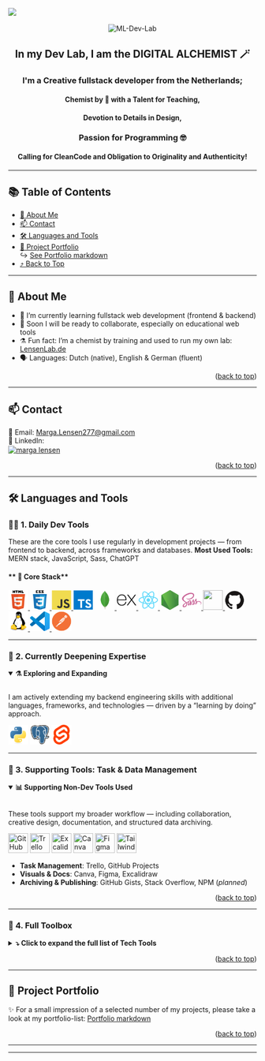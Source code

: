<a name="readme-top"></a>

![](https://komarev.com/ghpvc/?username=marga-lensen&color=fbbf24)

<p align="center">
  <img src="https://github.com/user-attachments/assets/bd6e8422-c778-4577-8455-6cb770b4583b" alt="ML-Dev-Lab" width="300"/>
</p>

<h2 align="center">In my Dev Lab, I am the DIGITAL ALCHEMIST 🪄</h2>
<h3 align="center">I'm a Creative fullstack developer from the Netherlands;</h3>
<h4 align="center">Chemist by 💜 with a Talent for Teaching,</h4>
<h4 align="center">Devotion to Details in Design,</h4>
<h3 align="center">Passion for Programming 🤓</h3>
<h4 align="center">Calling for CleanCode and Obligation to Originality and Authenticity!</h4>

---

## 📚 Table of Contents

- [🌟 About Me](#about-me)
- [📫 Contact](#contact)
- [🛠️ Languages and Tools](#languages-and-tools)
- [📂 Project Portfolio](#portfolio)  
  ↪ [See Portfolio markdown](./portfolio.md)
- [⤴️ Back to Top](#readme-top)

---

<a name="about-me"></a>
## 🌟 About Me

- 🌱 I’m currently learning fullstack web development (frontend & backend)
- 👯 Soon I will be ready to collaborate, especially on educational web tools
- ⚗️ Fun fact: I’m a chemist by training and used to run my own lab: [LensenLab.de](https://LensenLab.de)
- 🗣️ Languages: Dutch (native), English & German (fluent)

<p align="right">(<a href="#readme-top">back to top</a>)</p>

---

<a name="contact"></a>
## 📫 Contact

📧 Email: Marga.Lensen277@gmail.com  
💼 LinkedIn:  
<a href="https://linkedin.com/in/marga-lensen" target="_blank">
  <img align="center" src="https://raw.githubusercontent.com/rahuldkjain/github-profile-readme-generator/master/src/images/icons/Social/linked-in-alt.svg" alt="marga lensen" height="30" width="40" />
</a>

<p align="right">(<a href="#readme-top">back to top</a>)</p>

---

<a name="languages-and-tools"></a>
## 🛠️ Languages and Tools


### 👩‍💻 **1. Daily Dev Tools**

These are the core tools I use regularly in development projects — from frontend to backend, across frameworks and databases.
<strong>Most Used Tools:</strong> MERN stack, JavaScript, Sass, ChatGPT <br>

#### ** 🥣 Core Stack**

<p align="left">
  <a href="https://developer.mozilla.org/en-US/docs/Web/HTML" target="_blank">
    <img src="https://raw.githubusercontent.com/devicons/devicon/master/icons/html5/html5-original-wordmark.svg" alt="" title="HTML5" width="40" height="40"/>
  </a>
  <a href="https://developer.mozilla.org/en-US/docs/Web/CSS" target="_blank">
    <img src="https://raw.githubusercontent.com/devicons/devicon/master/icons/css3/css3-original-wordmark.svg" alt="" title="CSS3" width="40" height="40"/>
  </a>
  <a href="https://developer.mozilla.org/en-US/docs/Web/JavaScript" target="_blank">
    <img src="https://raw.githubusercontent.com/devicons/devicon/master/icons/javascript/javascript-original.svg" alt="" title="JavaScript" width="40" height="40"/>
  </a>
    <a href="https://www.typescriptlang.org/" target="_blank"><img src="https://raw.githubusercontent.com/devicons/devicon/master/icons/typescript/typescript-original.svg" alt="TypeScript" width="40" height="40"/></a> 
  <a href="https://www.mongodb.com/" target="_blank">
    <img src="https://raw.githubusercontent.com/devicons/devicon/master/icons/mongodb/mongodb-original.svg" alt="" title="MongoDB" width="40" height="40"/>
  </a>
  <a href="https://expressjs.com/" target="_blank">
    <img src="https://raw.githubusercontent.com/devicons/devicon/master/icons/express/express-original.svg" alt="" title="Express.js" width="40" height="40"/>
  </a>
  <a href="https://reactjs.org/" target="_blank">
    <img src="https://raw.githubusercontent.com/devicons/devicon/master/icons/react/react-original.svg" alt="" title="React" width="40" height="40"/>
  </a>
  <a href="https://nodejs.org/" target="_blank">
    <img src="https://raw.githubusercontent.com/devicons/devicon/master/icons/nodejs/nodejs-original.svg" alt="" title="Node.js" width="40" height="40"/>
  </a>
  <a href="https://sass-lang.com/" target="_blank">
    <img src="https://raw.githubusercontent.com/devicons/devicon/master/icons/sass/sass-original.svg" alt="" title="Sass (SCSS)" width="40" height="40"/>
  </a>
  <a href="https://git-scm.com/" target="_blank">
    <img src="https://www.vectorlogo.zone/logos/git-scm/git-scm-icon.svg" alt="" title="Git" width="40" height="40"/>
  </a>
  <a href="https://github.com/" target="_blank" rel="noreferrer">
    <img src="https://raw.githubusercontent.com/devicons/devicon/master/icons/github/github-original.svg" alt="" title="GitHub" width="40" height="40"/>
  </a>
  <a href="https://www.linux.org/" target="_blank">
    <img src="https://raw.githubusercontent.com/devicons/devicon/master/icons/linux/linux-original.svg" alt="" title="Linux" width="40" height="40"/>
  </a>
  <a href="https://code.visualstudio.com/" target="_blank" rel="noreferrer">
    <img src="https://raw.githubusercontent.com/devicons/devicon/master/icons/vscode/vscode-original.svg" alt="" title="Visual Studio Code" width="40" height="40"/>
  </a>
  <img src="https://raw.githubusercontent.com/devicons/devicon/master/icons/postman/postman-original.svg" alt="" title="Postman" width="40"/>
</p>


---

### 🧠  **2. Currently Deepening Expertise**

<details open>
<summary><strong>⚗️ Exploring and Expanding</strong></summary>
<br>
<p>I am actively extending my backend engineering skills with additional languages, frameworks, and technologies — driven by a “learning by doing” approach.</p>

<p align="left">
  <a href="https://www.python.org/" target="_blank"><img src="https://raw.githubusercontent.com/devicons/devicon/master/icons/python/python-original.svg" alt="Python" width="40" height="40"/></a>
  <a href="https://www.postgresql.org/" target="_blank"><img src="https://raw.githubusercontent.com/devicons/devicon/master/icons/postgresql/postgresql-original.svg" alt="PostgreSQL" width="40" height="40"/></a>
  <a href="https://svelte.dev/" target="_blank"><img src="https://raw.githubusercontent.com/devicons/devicon/master/icons/svelte/svelte-original.svg" alt="Svelte" width="40" height="40"/></a>
</p>

</details>


---

### 🔩 3. Supporting Tools: Task & Data Management

<details open>
<summary><strong>📊 Supporting Non-Dev Tools Used</strong></summary>
<br>

<p>These tools support my broader workflow — including collaboration, creative design, documentation, and structured data archiving.</p>

<div align="left">
<!-- GitHub Gists (uses GitHub icon as there's no separate Gist logo) -->
<a href="https://gist.github.com/" target="_blank">
  <img src="https://cdn.jsdelivr.net/gh/devicons/devicon/icons/github/github-original.svg" title="GitHub Gists" width="40" height="40"/></a>
<!-- Trello -->
<a href="https://trello.com/" target="_blank"><img src="https://cdn.worldvectorlogo.com/logos/trello.svg" title="Trello" width="40" height="40"/></a>
<!-- Excalidraw (unofficial but widely used) -->
  <a href="https://excalidraw.com/" target="_blank"><img src="https://excalidraw.com/favicon.ico" title="Excalidraw" width="40" height="40"/></a>
  <a href="https://www.canva.com/" target="_blank"><img src="https://www.vectorlogo.zone/logos/canva/canva-icon.svg" title="Canva" width="40" height="40"/></a>
  <a href="https://www.figma.com/" target="_blank"><img src="https://www.vectorlogo.zone/logos/figma/figma-icon.svg" title="Figma" width="40" height="40"/></a>
  <a href="https://tailwindcss.com/" target="_blank"><img src="https://www.vectorlogo.zone/logos/tailwindcss/tailwindcss-icon.svg" title="Tailwind CSS" width="40" height="40"/></a>

- **Task Management**: Trello, GitHub Projects
- **Visuals & Docs**: Canva, Figma, Excalidraw
- **Archiving & Publishing**: GitHub Gists, Stack Overflow, NPM (*planned*)
</div>
</details>

<p align="right">(<a href="#readme-top">back to top</a>)</p>

---
###  🧰 4. Full Toolbox
<details>
<summary><strong>⤵️ Click to expand the full list of Tech Tools</strong></summary>
<br>
  <p>Most used tools include: React, Node.js, Express, MongoDB (MERN stack), JavaScript, SCSS (Sass), ChatGPT, GitHub, Postman, and Markdown.</p>

  <!-- Begin Table -->
  
  <table>
    <thead>
      <tr>
        <th><strong>Category</strong></th>
        <th><strong>Technology</strong></th>
        <th><strong>Logo</strong></th>
        <th><strong>Proficiency Level</strong></th>
      </tr>
    </thead>
    <tbody>
      <tr><td><strong>Frontend</strong></td><td>React</td><td><img src="https://raw.githubusercontent.com/devicons/devicon/master/icons/react/react-original.svg" width="40"/></td><td>Proficient</td></tr>
      <tr><td></td><td>React + Vite</td><td><img src="https://vitejs.dev/logo.svg" width="40"/></td><td>Proficient</td></tr>
      <tr><td></td><td>React Native</td><td><img src="https://raw.githubusercontent.com/devicons/devicon/master/icons/react/react-original.svg" width="40"/></td><td>Learning</td></tr>
      <tr><td></td><td>TypeScript</td><td><img src="https://raw.githubusercontent.com/devicons/devicon/master/icons/typescript/typescript-original.svg" width="40"/></td><td>Proficient</td></tr>
      <tr><td></td><td>Svelte</td><td><img src="https://raw.githubusercontent.com/devicons/devicon/master/icons/svelte/svelte-original.svg" width="40"/></td><td>Learning</td></tr>
      <tr><td></td><td>HTML</td><td><img src="https://raw.githubusercontent.com/devicons/devicon/master/icons/html5/html5-original-wordmark.svg" width="40"/></td><td>Proficient</td></tr>
      <tr><td></td><td>CSS</td><td><img src="https://raw.githubusercontent.com/devicons/devicon/master/icons/css3/css3-original-wordmark.svg" width="40"/></td><td>Proficient</td></tr>
      <tr><td></td><td>JavaScript</td><td><img src="https://raw.githubusercontent.com/devicons/devicon/master/icons/javascript/javascript-original.svg" width="40"/></td><td>Proficient</td></tr>
      <tr><td><strong>Backend</strong></td><td>Node.js</td><td><img src="https://raw.githubusercontent.com/devicons/devicon/master/icons/nodejs/nodejs-original.svg" width="40"/></td><td>Proficient</td></tr>
      <tr><td></td><td>Express</td><td><img src="https://raw.githubusercontent.com/devicons/devicon/master/icons/express/express-original.svg" width="40"/></td><td>Proficient</td></tr>
      <tr><td></td><td>MongoDB</td><td><img src="https://raw.githubusercontent.com/devicons/devicon/master/icons/mongodb/mongodb-original.svg" width="40"/></td><td>Proficient</td></tr>
      <tr><td></td><td>PostgreSQL</td><td><img src="https://raw.githubusercontent.com/devicons/devicon/master/icons/postgresql/postgresql-original.svg" width="40"/></td><td>Learning</td></tr>
      <tr><td></td><td>Python</td><td><img src="https://raw.githubusercontent.com/devicons/devicon/master/icons/python/python-original.svg" width="40"/></td><td>Intermediate</td></tr>
      <tr><td></td><td>bcryptjs</td><td><img src="https://raw.githubusercontent.com/devicons/devicon/master/icons/nodejs/nodejs-original.svg" width="40"/></td><td>Proficient</td></tr>
      <tr><td></td><td>JSON Web Token</td><td><img src="https://raw.githubusercontent.com/devicons/devicon/master/icons/nodejs/nodejs-original.svg" width="40"/></td><td>Proficient</td></tr>
      <tr><td></td><td>Nodemailer</td><td><img src="https://www.vectorlogo.zone/logos/nodemailer/nodemailer-icon.svg" width="40" alt=""/></td><td>Intermediate</td></tr>
      <tr><td><strong>Styling</strong></td><td>Sass (SCSS)</td><td><img src="https://raw.githubusercontent.com/devicons/devicon/master/icons/sass/sass-original.svg" width="40"/></td><td>Proficient</td></tr>
      <tr><td></td><td>Tailwind CSS</td><td><img src="https://www.vectorlogo.zone/logos/tailwindcss/tailwindcss-icon.svg" width="40"/></td><td>Intermediate</td></tr>
      <tr><td></td><td>Bootstrap</td><td><img src="https://raw.githubusercontent.com/devicons/devicon/master/icons/bootstrap/bootstrap-plain-wordmark.svg" width="40"/></td><td>Not used much</td></tr>
      <tr><td><strong>System & Editors</strong></td><td>Linux / Ubuntu</td><td><img src="https://raw.githubusercontent.com/devicons/devicon/master/icons/linux/linux-original.svg" width="40"/></td><td>Proficient</td></tr>
      <tr><td></td><td>VSCode</td><td><img src="https://raw.githubusercontent.com/devicons/devicon/master/icons/vscode/vscode-original.svg" width="40"/></td><td>Proficient</td></tr>
      <tr><td></td><td>Markdown</td><td><img src="https://upload.wikimedia.org/wikipedia/commons/4/48/Markdown-mark.svg" width="40"/></td><td>Proficient</td></tr>
      <tr><td></td><td>JSON</td><td><img src="https://upload.wikimedia.org/wikipedia/commons/c/c9/JSON_vector_logo.svg" width="40"/></td><td>Proficient</td></tr>
      <tr><td><strong>Collaboration & Dev</strong></td><td>Git</td><td><img src="https://www.vectorlogo.zone/logos/git-scm/git-scm-icon.svg" width="40"/></td><td>Proficient</td></tr>
      <tr><td></td><td>GitHub</td><td><img src="https://raw.githubusercontent.com/devicons/devicon/master/icons/github/github-original.svg" width="40"/></td><td>Proficient</td></tr>
      <tr><td></td><td>Postman</td><td><img src="https://raw.githubusercontent.com/devicons/devicon/master/icons/postman/postman-original.svg" width="40"/></td><td>Proficient</td></tr>
      <tr><td></td><td>RapidAPI</td><td><img src="https://www.vectorlogo.zone/logos/rapidapi/rapidapi-icon.svg" width="40"/></td><td>Intermediate</td></tr>
      <tr><td><strong>Graphics & Visuals</strong></td><td>Figma</td><td><img src="https://www.vectorlogo.zone/logos/figma/figma-icon.svg" width="40"/></td><td>Intermediate</td></tr>
      <tr><td></td><td>Canva</td><td><img src="https://www.vectorlogo.zone/logos/canva/canva-icon.svg" width="40"/></td><td>Proficient</td></tr>
      <tr><td></td><td>Excalidraw</td><td><img src="https://raw.githubusercontent.com/excalidraw/excalidraw-logo/master/logo.svg" width="40"/></td><td>Proficient</td></tr>
      <tr><td></td><td>GIMP</td><td><img src="https://raw.githubusercontent.com/devicons/devicon/master/icons/gimp/gimp-original.svg" width="40"/></td><td>Intermediate</td></tr>
      <tr><td><strong>AI Tools</strong></td><td>ChatGPT</td><td><img src="https://upload.wikimedia.org/wikipedia/commons/0/04/ChatGPT_logo.svg" width="40"/></td><td>Proficient</td></tr>
      <tr><td></td><td>DeepSeek</td><td><img src="https://example.com/deepseek-logo.svg" width="40" alt=""/></td><td>Proficient</td></tr>
      <tr><td></td><td>Perplexity</td><td><img src="https://example.com/perplexity-logo.svg" width="40" alt=""/></td><td>Proficient</td></tr>
      <tr><td></td><td>Claude</td><td><img src="https://example.com/claude-logo.svg" width="40" alt=""/></td><td>Not Used Much</td></tr>
      <tr><td></td><td>Aria</td><td><img src="https://example.com/aria-logo.svg" width="40" alt=""/></td><td>Not Used Much</td></tr>
      <tr><td></td><td>Leo</td><td><img src="https://example.com/leo-logo.svg" width="40" alt=""/></td><td>Not Used Much</td></tr>
    </tbody>
  </table>

  <!-- End Table -->
</details>

<p align="right">(<a href="#readme-top">back to top</a>)</p>

---

<a name="portfolio"></a>
## 📂 Project Portfolio

✨ For a small impression of a selected number of my projects, please take a look at my portfolio-list: [Portfolio markdown](./portfolio.md)

<p align="right">(<a href="#readme-top">back to top</a>)</p>

---
---
